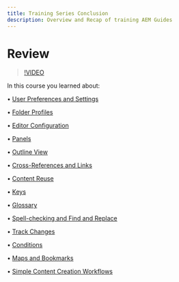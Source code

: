 ```yaml
---
title: Training Series Conclusion
description: Overview and Recap of training AEM Guides
---
```

# Review

>[!VIDEO](https://video.tv.adobe.com/v/342771)

In this course you learned about:

• [User Preferences and Settings](./user-settings-preferences-toolbars.md)

• [Folder Profiles](folder-profiles.md)

• [Editor Configuration](editor-configuration.md)

• [Panels](panels.md)

• [Outline View](outline-view.md)

• [Cross-References and Links](cross-references-and-links.md)

• [Content Reuse](content-reuse.md)

• [Keys](keys.md)

• [Glossary](glossary.md)

• [Spell-checking and Find and Replace](spell-check.md)

• [Track Changes](track-changes.md)

• [Conditions](conditions.md)

• [Maps and Bookmarks](maps-and-bookmaps.md)

• [Simple Content Creation Workflows](simple-content-creation-workflows.md)
